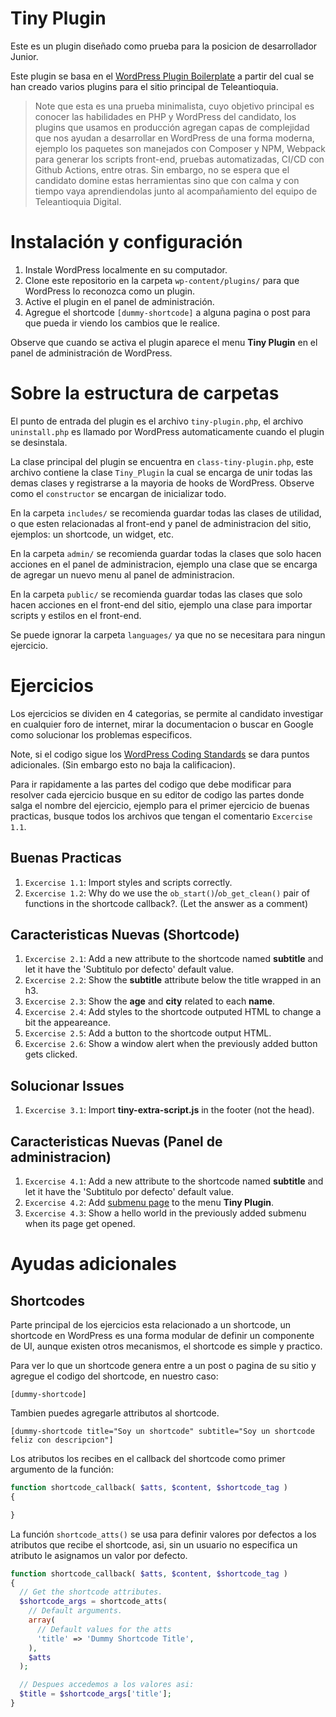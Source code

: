 # Tiny Plugin
Este es un plugin diseñado como prueba para la posicion de desarrollador Junior.

Este plugin se basa en el [WordPress Plugin Boilerplate](https://github.com/DevinVinson/WordPress-Plugin-Boilerplate) a partir del cual se han creado varios plugins para el sitio principal de Teleantioquia.

> Note que esta es una prueba minimalista, cuyo objetivo principal es conocer las habilidades en PHP y WordPress del candidato, los plugins que usamos en producción agregan capas de complejidad que nos ayudan a desarrollar en WordPress de una forma moderna, ejemplo los paquetes son manejados con Composer y NPM, Webpack para generar los scripts front-end, pruebas automatizadas, CI/CD con Github Actions, entre otras. Sin embargo, no se espera que el candidato domine estas herramientas sino que con calma y con tiempo vaya aprendiendolas junto al acompañamiento del equipo de Teleantioquia Digital.

# Instalación y configuración
1. Instale WordPress localmente en su computador.
2. Clone este repositorio en la carpeta `wp-content/plugins/` para que WordPress lo reconozca como un plugin.
3. Active el plugin en el panel de administración.
4. Agregue el shortcode `[dummy-shortcode]` a alguna pagina o post para que pueda ir viendo los cambios que le realice.

Observe que cuando se activa el plugin aparece el menu **Tiny Plugin** en el panel de administración de WordPress.

# Sobre la estructura de carpetas
El punto de entrada del plugin es el archivo `tiny-plugin.php`, el archivo `uninstall.php` es llamado por WordPress automaticamente cuando el plugin se desinstala.

La clase principal del plugin se encuentra en `class-tiny-plugin.php`, este archivo contiene la clase `Tiny_Plugin` la cual se encarga de unir todas las demas clases y registrarse a la mayoria de hooks de WordPress. Observe como el `constructor` se encargan de inicializar todo.

En la carpeta `includes/` se recomienda guardar todas las clases de utilidad, o que esten relacionadas al front-end y panel de administracion del sitio, ejemplos: un shortcode, un widget, etc.

En la carpeta `admin/` se recomienda guardar todas la clases que solo hacen acciones en el panel de administracion, ejemplo una clase que se encarga de agregar un nuevo menu al panel de administracion.

En la carpeta `public/` se recomienda guardar todas las clases que solo hacen acciones en el front-end del sitio, ejemplo una clase para importar scripts y estilos en el front-end.

Se puede ignorar la carpeta `languages/` ya que no se necesitara para ningun ejercicio.

# Ejercicios

Los ejercicios se dividen en 4 categorias, se permite al candidato investigar en cualquier foro de internet, mirar la documentacion o buscar en Google como solucionar los problemas especificos.

Note, si el codigo sigue los [WordPress Coding Standards](https://make.wordpress.org/core/handbook/best-practices/coding-standards/) se dara puntos adicionales. (Sin embargo esto no baja la calificacion).

Para ir rapidamente a las partes del codigo que debe modificar para resolver cada ejercicio busque en su editor de codigo las partes donde salga el nombre del ejercicio, ejemplo para el primer ejercicio de buenas practicas, busque todos los archivos que tengan el comentario `Excercise 1.1`.

## Buenas Practicas
1. `Excercise 1.1`: Import styles and scripts correctly.
2. `Excercise 1.2`: Why do we use the `ob_start()`/`ob_get_clean()` pair of functions in the shortcode callback?. (Let the answer as a comment)

## Caracteristicas Nuevas (Shortcode)
1. `Excercise 2.1`: Add a new attribute to the shortcode named **subtitle** and let it have the 'Subtitulo por defecto' default value.
2. `Excercise 2.2`: Show the **subtitle** attribute below the title wrapped in an h3.
3. `Excercise 2.3`: Show the **age** and **city** related to each **name**.
4. `Excercise 2.4`: Add styles to the shortcode outputed HTML to change a bit the appeareance.
5. `Excercise 2.5`: Add a button to the shortcode output HTML.
6. `Excercise 2.6`: Show a window alert when the previously added button gets clicked.

## Solucionar Issues
1. `Excercise 3.1`: Import **tiny-extra-script.js** in the footer (not the head).

## Caracteristicas Nuevas (Panel de administracion)
1. `Excercise 4.1`: Add a new attribute to the shortcode named **subtitle** and let it have the 'Subtitulo por defecto' default value.
2. `Excercise 4.2`: Add [submenu page](https://developer.wordpress.org/reference/functions/add_submenu_page/) to the menu **Tiny Plugin**.
2. `Excercise 4.3`: Show a hello world in the previously added submenu when its page get opened.


# Ayudas adicionales
## Shortcodes
Parte principal de los ejercicios esta relacionado a un shortcode, un shortcode en WordPress es una forma modular de definir un componente de UI, aunque existen otros mecanismos, el shortcode es simple y practico.

Para ver lo que un shortcode genera entre a un post o pagina de su sitio y agregue el codigo del shortcode, en nuestro caso:

```
[dummy-shortcode]
```

Tambien puedes agregarle attributos al shortcode.
```
[dummy-shortcode title="Soy un shortcode" subtitle="Soy un shortcode feliz con descripcion"]
```

Los atributos los recibes en el callback del shortcode como primer argumento de la función:

```php
function shortcode_callback( $atts, $content, $shortcode_tag )
{

}
```

La función `shortcode_atts()` se usa para definir valores por defectos a los atributos que recibe el shortcode, asi, sin un usuario no especifica un atributo le asignamos un valor por defecto.

```php
function shortcode_callback( $atts, $content, $shortcode_tag )
{
  // Get the shortcode attributes.
  $shortcode_args = shortcode_atts(
    // Default arguments.
    array(
      // Default values for the atts
      'title' => 'Dummy Shortcode Title',
    ),
    $atts
  );

  // Despues accedemos a los valores asi:
  $title = $shortcode_args['title'];
}
```